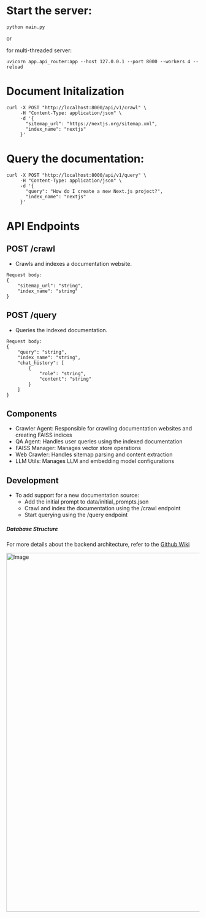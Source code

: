 # Start the server:

```
python main.py
```

or 

for multi-threaded server:

```
uvicorn app.api_router:app --host 127.0.0.1 --port 8000 --workers 4 --reload
```

# Document Initalization 
```
curl -X POST "http://localhost:8000/api/v1/crawl" \
     -H "Content-Type: application/json" \
     -d '{
       "sitemap_url": "https://nextjs.org/sitemap.xml",
       "index_name": "nextjs"
     }'
```

# Query the documentation:
```
curl -X POST "http://localhost:8000/api/v1/query" \
     -H "Content-Type: application/json" \
     -d '{
       "query": "How do I create a new Next.js project?",
       "index_name": "nextjs"
     }'

```


# API Endpoints
## POST /crawl
- Crawls and indexes a documentation website.
```
Request body:
{
    "sitemap_url": "string",
    "index_name": "string"
}
```
## POST /query
- Queries the indexed documentation.
```
Request body:
{
    "query": "string",
    "index_name": "string",
    "chat_history": [
        {
            "role": "string",
            "content": "string"
        }
    ]
}
```
## Components

- Crawler Agent: Responsible for crawling documentation websites and creating FAISS indices
- QA Agent: Handles user queries using the indexed documentation
- FAISS Manager: Manages vector store operations
- Web Crawler: Handles sitemap parsing and content extraction
- LLM Utils: Manages LLM and embedding model configurations

## Development
- To add support for a new documentation source:
    - Add the initial prompt to data/initial_prompts.json
    - Crawl and index the documentation using the /crawl endpoint
    - Start querying using the /query endpoint


##### Database Structure

For more details about the backend architecture, refer to the [Github Wiki](https://github.com/maheshj01/api-docs-ai/wiki/Backend-Architecture)

<img width="935" alt="Image" src="https://github.com/user-attachments/assets/30a1e19f-902b-4ac5-8395-b1327e9d448d" />